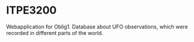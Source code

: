 # ITPE3200
Webapplication for Oblig1.
Database about UFO observations, which were recorded in different parts of the world. 
